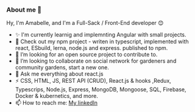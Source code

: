 ### About me 👋

Hy, I'm Amabelle, and I'm a Full-Sack / Front-End developer 😊

- ✨ I'm currently learnig and implemnting Angular with small projects.
- 💖 Check out my npm project - writen in typescript, implemented with react, ESbuild, lerna, node.js and express. published to npm.
- 👯 I’m looking for an open source project to contribute to.
- 🌱 I’m looking to collaborate on social network for gardeners and community gardens, start a new one.
- 💬 Ask me everything about react.js
- ⚡ CSS, HTML, JS, REST API (CRUD), React.js & hooks ,Redux, Typescrips, Node.js, Express, MongoDB, Mongoose, SQL, Firebase, Docker & kubernetics, and more.
- 📫 How to reach me: [My linkedIn](https://www.linkedin.com/in/amabelle-trachtenberg/)

<!--
**amabelleS/amabelleS** is a ✨ _special_ ✨ repository because its `README.md` (this file) appears on your GitHub profile.

Here are some ideas to get you started:

- 🔭 I’m currently working on my protfolio
- 🌱 I’m currently learning typescript
- 👯 I’m looking to collaborate on ...
- 🤔 I’m looking for help with ...
- 💬 Ask me about react
- 📫 How to reach me: ...
- 😄 Pronouns: ...
- ⚡ Fun fact: ...
-->
